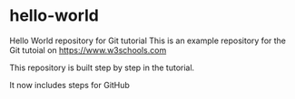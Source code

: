 # hello-world

Hello World repository for Git tutorial
This is an example repository for the Git tutoial on <https://www.w3schools.com>

This repository is built step by step in the tutorial.

It now includes steps for GitHub
